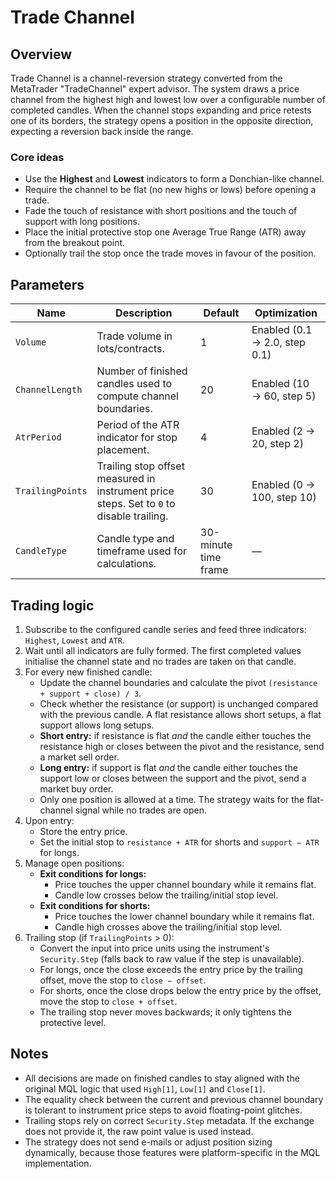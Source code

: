 # Trade Channel

## Overview
Trade Channel is a channel-reversion strategy converted from the MetaTrader "TradeChannel" expert advisor. The system draws a price channel from the highest high and lowest low over a configurable number of completed candles. When the channel stops expanding and price retests one of its borders, the strategy opens a position in the opposite direction, expecting a reversion back inside the range.

### Core ideas
- Use the **Highest** and **Lowest** indicators to form a Donchian-like channel.
- Require the channel to be flat (no new highs or lows) before opening a trade.
- Fade the touch of resistance with short positions and the touch of support with long positions.
- Place the initial protective stop one Average True Range (ATR) away from the breakout point.
- Optionally trail the stop once the trade moves in favour of the position.

## Parameters
| Name | Description | Default | Optimization |
| --- | --- | --- | --- |
| `Volume` | Trade volume in lots/contracts. | 1 | Enabled (0.1 → 2.0, step 0.1) |
| `ChannelLength` | Number of finished candles used to compute channel boundaries. | 20 | Enabled (10 → 60, step 5) |
| `AtrPeriod` | Period of the ATR indicator for stop placement. | 4 | Enabled (2 → 20, step 2) |
| `TrailingPoints` | Trailing stop offset measured in instrument price steps. Set to `0` to disable trailing. | 30 | Enabled (0 → 100, step 10) |
| `CandleType` | Candle type and timeframe used for calculations. | 30-minute time frame | — |

## Trading logic
1. Subscribe to the configured candle series and feed three indicators: `Highest`, `Lowest` and `ATR`.
2. Wait until all indicators are fully formed. The first completed values initialise the channel state and no trades are taken on that candle.
3. For every new finished candle:
   - Update the channel boundaries and calculate the pivot `(resistance + support + close) / 3`.
   - Check whether the resistance (or support) is unchanged compared with the previous candle. A flat resistance allows short setups, a flat support allows long setups.
   - **Short entry:** if resistance is flat *and* the candle either touches the resistance high or closes between the pivot and the resistance, send a market sell order.
   - **Long entry:** if support is flat *and* the candle either touches the support low or closes between the support and the pivot, send a market buy order.
   - Only one position is allowed at a time. The strategy waits for the flat-channel signal while no trades are open.
4. Upon entry:
   - Store the entry price.
   - Set the initial stop to `resistance + ATR` for shorts and `support − ATR` for longs.
5. Manage open positions:
   - **Exit conditions for longs:**
     - Price touches the upper channel boundary while it remains flat.
     - Candle low crosses below the trailing/initial stop level.
   - **Exit conditions for shorts:**
     - Price touches the lower channel boundary while it remains flat.
     - Candle high crosses above the trailing/initial stop level.
6. Trailing stop (if `TrailingPoints` > 0):
   - Convert the input into price units using the instrument's `Security.Step` (falls back to raw value if the step is unavailable).
   - For longs, once the close exceeds the entry price by the trailing offset, move the stop to `close − offset`.
   - For shorts, once the close drops below the entry price by the offset, move the stop to `close + offset`.
   - The trailing stop never moves backwards; it only tightens the protective level.

## Notes
- All decisions are made on finished candles to stay aligned with the original MQL logic that used `High[1]`, `Low[1]` and `Close[1]`.
- The equality check between the current and previous channel boundary is tolerant to instrument price steps to avoid floating-point glitches.
- Trailing stops rely on correct `Security.Step` metadata. If the exchange does not provide it, the raw point value is used instead.
- The strategy does not send e-mails or adjust position sizing dynamically, because those features were platform-specific in the MQL implementation.
